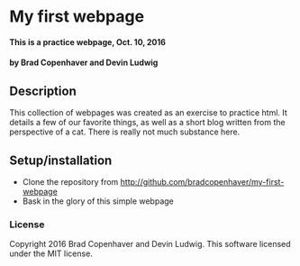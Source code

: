 # My first webpage

#### This is a practice webpage, Oct. 10, 2016

#### by Brad Copenhaver and Devin Ludwig

## Description

This collection of webpages was created as an exercise to practice html. It details a few of our favorite things, as well as a short blog written from the perspective of a cat. There is really not much substance here.

## Setup/installation

* Clone the repository from http://github.com/bradcopenhaver/my-first-webpage
* Bask in the glory of this simple webpage

### License
Copyright 2016 Brad Copenhaver and Devin Ludwig.
This software licensed under the MIT license.
